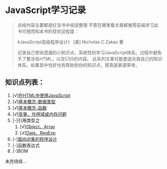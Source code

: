 # JavaScript学习记录

> 总结内容主要都是红宝书中阅读整理
> 不管在哪里看文章都推荐前端学习此书可想而知本书的受欢迎程度：
>
>《JavaScript高级程序设计》 [美] Nicholas C.Zakas 著
>
> 记录自己曾经遗漏的小知识点，系统性的学习JavaScript体系。过程中避免不了要涉及HTML，以及CSS的内容。
此系列文章可能更适合我自己的知识体系，如果其中恰好也有帮助到你的知识点，那真是甚感荣幸。

## 知识点列表：

1. [√][在HTML中使用JavaScript](./article/001-use-javascript-in-html.md)
2. [√][基本概念-数据类型](./article/002-basic-data-type.md)
3. [√][基本概念-函数](./article/003-basic-function.md)
4. [√][变量、作用域或内存问题](./article/004-variables-scope.md)
5. [-]引用类型之
    1. [√][Object、Array](./article/005-reference-object-array.md)
    2. [√][Date、RegExp](./article/005-reference-date-regexp.md)
6. [-][面向对象的程序设计](./article/006-object-oriented.md)
7. [-]函数表达式
8. [-]BOM


未完待续...